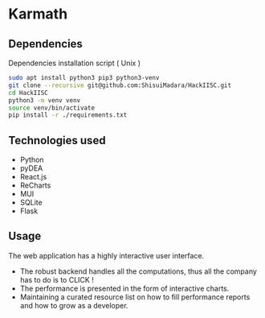 # Karmath
## Dependencies
Dependencies installation script ( Unix )
```sh
sudo apt install python3 pip3 python3-venv
git clone --recursive git@github.com:ShisuiMadara/HackIISC.git
cd HackIISC
python3 -m venv venv
source venv/bin/activate
pip install -r ./requirements.txt
```

## Technologies used
<ul>
  <li>Python</li>
  <li>pyDEA</li>
  <li>React.js</li>  
  <li>ReCharts </li>
  <li>MUI </li>
  <li>SQLite </li>
  <li>Flask</li>
  </ul>
 
 ## Usage
 The web application has a highly interactive user interface.
 <ul>
 <li>The robust backend handles all the computations, thus all the company has to do is to CLICK !</li>
 <li>The performance is presented in the form of interactive charts.</li>
  <li>Maintaining a curated resource list on how to fill performance reports and how to grow as a developer.</li>
  </ul>
  
 
